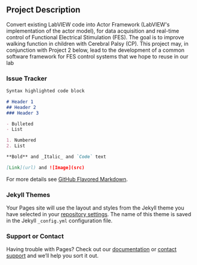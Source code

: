 ## Project Description 

Convert existing LabVIEW code into Actor Framework (LabVIEW's implementation of the actor model), for data acquisition and real-time control of Functional Electrical Stimulation (FES). The goal is to improve walking function in children with Cerebral Palsy (CP). This project may, in conjunction with Project 2 below, lead to the development of a common software framework for FES control systems that we hope to reuse in our lab

### Issue Tracker

```markdown
Syntax highlighted code block

# Header 1
## Header 2
### Header 3

- Bulleted
- List

1. Numbered
2. List

**Bold** and _Italic_ and `Code` text

[Link](url) and ![Image](src)
```

For more details see [GitHub Flavored Markdown](https://guides.github.com/features/mastering-markdown/).

### Jekyll Themes

Your Pages site will use the layout and styles from the Jekyll theme you have selected in your [repository settings](https://github.com/pbgrillo/FES/settings). The name of this theme is saved in the Jekyll `_config.yml` configuration file.

### Support or Contact

Having trouble with Pages? Check out our [documentation](https://help.github.com/categories/github-pages-basics/) or [contact support](https://github.com/contact) and we’ll help you sort it out.
